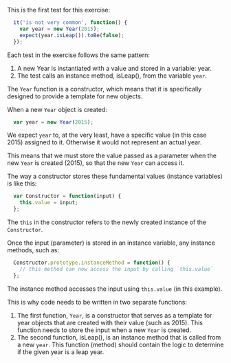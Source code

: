 This is the first test for this exercise:

```javascript
  it('is not very common', function() {
    var year = new Year(2015);
    expect(year.isLeap()).toBe(false);
  });
```

Each test in the exercise follows the same pattern:

  1. A new Year is instantiated with a value and stored in a variable: year.
  2. The test calls an instance method, isLeap(), from the variable `year`.

The `Year` function is a constructor, which means that it is specifically designed to provide a template for new objects.

When a new `Year` object is created:

```javascript
  var year = new Year(2015);
```

We expect `year` to, at the very least, have a specific value (in this case 2015) assigned to it.  Otherwise it would not represent an actual year.

This means that we must store the value passed as a parameter when the new `Year` is created (2015), so that the new `Year` can access it.

The way a constructor stores these fundamental values (instance variables) is like this:

```javascript
  var Constructor = function(input) {
    this.value = input;
  };
```

The `this` in the constructor refers to the newly created instance of the `Constructor`.

Once the input (parameter) is stored in an instance variable, any instance methods, such as:

```javascript
  Constructor.prototype.instanceMethod = function() {
    // this method can now access the input by calling `this.value`
  };
```

The instance method accesses the input using `this.value` (in this example).

This is why code needs to be written in two separate functions:

  1. The first function, `Year`, is a constructor that serves as a template for year objects that are created with their value (such as 2015).
     This function needs to store the input when a new `Year` is created.
  2. The second function, isLeap(), is an instance method that is called from a new `year`.
     This function (method) should contain the logic to determine if the given year is a leap year.
